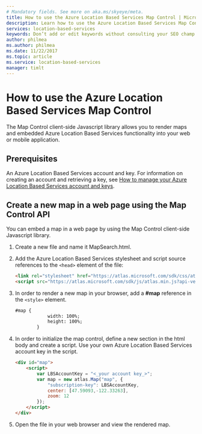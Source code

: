 ```yaml
---
# Mandatory fields. See more on aka.ms/skyeye/meta.
title: How to use the Azure Location Based Services Map Control | Microsoft Docs 
description: Learn how to use the Azure Location Based Services Map Control client-side Javascript library.
services: location-based-services 
keywords: Don’t add or edit keywords without consulting your SEO champ.
author: philmea
ms.author: philmea
ms.date: 11/22/2017
ms.topic: article
ms.service: location-based-services
manager: timlt
---
```


# How to use the Azure Location Based Services Map Control
The Map Control client-side Javascript library allows you to render maps and embedded Azure Location Based Services functionality into your web or mobile application. 

## Prerequisites
An Azure Location Based Services account and key. For information on creating an account and retrieving a key, see [How to manage your Azure Location Based Services account and keys](how-to-manage-account-keys.md). 

## Create a new map in a web page using the Map Control API
You can embed a map in a web page by using the Map Control client-side Javascript library.

1. Create a new file and name it MapSearch.html.

2. Add the Azure Location Based Services stylesheet and script source references to the `<head>` element of the file:

    ```html
    <link rel="stylesheet" href="https://atlas.microsoft.com/sdk/css/atlas.min.css?api-version=1.0" type="text/css" />
    <script src="https://atlas.microsoft.com/sdk/js/atlas.min.js?api-version=1.0"></script>
    ```
    
3. In order to render a new map in your browser, add a **#map** reference in the `<style>` element.

    ```html
    #map {
                width: 100%;
                height: 100%;
            }
    ``` 
    
4. In order to initialize the map control, define a new section in the html body and create a script. Use your own Azure Location Based Services account key in the script. 

    ```html
    <div id="map">
        <script>
            var LBSAccountKey = "<_your account key_>";
            var map = new atlas.Map("map", {
                "subscription-key": LBSAccountKey,
                center: [47.59093,-122.33263],
                zoom: 12
            });
        </script>
    </div>
    ```
    
5. Open the file in your web browser and view the rendered map.